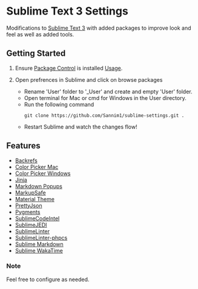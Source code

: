 # Sublime Text 3 Settings
Modifications to [Sublime Text 3](https://www.sublimetext.com/3) with added packages to improve look and feel as well as added tools.

## Getting Started
1. Ensure [Package Control](https://packagecontrol.io/installation) is installed [Usage](https://packagecontrol.io/docs/usage).

2. Open prefrences in Sublime and click on browse packages
    - Rename 'User' folder to '_User' and create and empty 'User' folder.
    - Open terminal for Mac or cmd for Windows in the User directory.
    - Run the following command
        ```
        git clone https://github.com/Sannim1/sublime-settings.git .
        ```
    - Restart Sublime and watch the changes flow!

## Features
- [Backrefs](http://facelessuser.github.io/backrefs/)
- [Color Picker Mac](https://github.com/jnordberg/sublime-colorpick/)
- [Color Picker Windows](https://github.com/animehunter/SublimeColorPickerWindowsOnly)
- [Jinja](https://github.com/pallets/jinja)
- [Markdown Popups](http://facelessuser.github.io/sublime-markdown-popups/)
- [MarkupSafe](https://github.com/pallets/markupsafe)
- [Material Theme](https://github.com/equinusocio/material-theme)
- [PrettyJson](https://github.com/dzhibas/SublimePrettyJson)
- [Pygments](https://github.com/stutrek/Sublime-Text-3-Settings/tree/master/Packages/pygments)
- [SublimeCodeIntel](https://github.com/SublimeCodeIntel/SublimeCodeIntel)
- [SublimeJEDI](https://github.com/srusskih/SublimeJEDI)
- [SublimeLinter](https://github.com/SublimeLinter/SublimeLinter3)
- [SublimeLinter-phpcs](https://github.com/SublimeLinter/SublimeLinter-phpcs)
- [Sublime Markdown](https://github.com/facelessuser/sublime-markdown/)
- [Sublime WakaTime](https://github.com/wakatime/sublime-wakatime)

### Note
Feel free to configure as needed.


